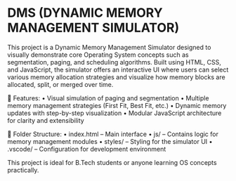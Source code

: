 # DMS (DYNAMIC MEMORY MANAGEMENT SIMULATOR)
This project is a Dynamic Memory Management Simulator designed to visually demonstrate core Operating System concepts such as segmentation, paging, and scheduling algorithms. Built using HTML, CSS, and JavaScript, the simulator offers an interactive UI where users can select various memory allocation strategies and visualize how memory blocks are allocated, split, or merged over time.

🔧 Features:
• Visual simulation of paging and segmentation
• Multiple memory management strategies (First Fit, Best Fit, etc.)
• Dynamic memory updates with step-by-step visualization
• Modular JavaScript architecture for clarity and extensibility

📂 Folder Structure:
• index.html – Main interface
• js/ – Contains logic for memory management modules
• styles/ – Styling for the simulator UI
• .vscode/ – Configuration for development environment

This project is ideal for B.Tech students or anyone learning OS concepts practically.

